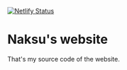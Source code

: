 [![Netlify Status](https://api.netlify.com/api/v1/badges/0e6853a8-6bfc-49a5-a534-2597734c35e2/deploy-status)](https://app.netlify.com/sites/naksuu/deploys)

# Naksu's website
That's my source code of the website.

